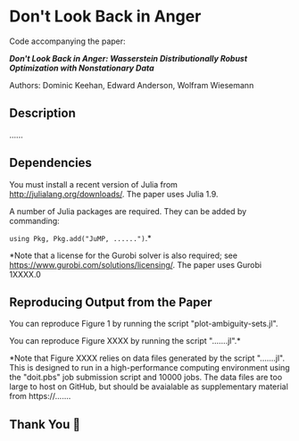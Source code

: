 # Don't Look Back in Anger
Code accompanying the paper:

***Don't Look Back in Anger: Wasserstein Distributionally Robust Optimization with Nonstationary Data***

Authors: Dominic Keehan, Edward Anderson, Wolfram Wiesemann

## Description
......

## Dependencies
You must install a recent version of Julia from http://julialang.org/downloads/. The paper uses Julia 1.9.

A number of Julia packages are required. They can be added by commanding:

`using Pkg, Pkg.add("JuMP, ......")`.*

*Note that a license for the Gurobi solver is also required; see https://www.gurobi.com/solutions/licensing/. The paper uses Gurobi 1XXXX.0

## Reproducing Output from the Paper
You can reproduce Figure 1 by running the script "plot-ambiguity-sets.jl".

You can reproduce Figure XXXX by running the script ".......jl".*

*Note that Figure XXXX relies on data files generated by the script ".......jl". This is designed to run in a high-performance computing environment using the "doit.pbs" job submission script and 10000 jobs. The data files are too large to host on GitHub, but should be avaialable as supplementary material from https://.......

## Thank You :pray:
